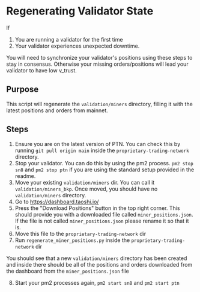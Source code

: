 # Regenerating Validator State

If 
1. You are running a validator for the first time
2. Your validator experiences unexpected downtime.

You will need to synchronize your validator's positions using these steps to stay in consensus. Otherwise your missing orders/positions will lead your validator to have low v_trust.

## Purpose

This script will regenerate the `validation/miners` directory, filling it with the latest positions
and orders from mainnet.

## Steps

1. Ensure you are on the latest version of PTN. You can check this by running `git pull origin main` 
inside the `proprietary-trading-network` directory.
2. Stop your validator. You can do this by using the pm2 process. `pm2 stop sn8` and `pm2 stop ptn` if you
are using the standard setup provided in the readme.
3. Move your existing `validation/miners` dir. You can call it `validation/miners_bkp`. Once moved, you should
have no `validation/miners` directory.
4. Go to https://dashboard.taoshi.io/
5. Press the "Download Positions" button in the top right corner. This should provide you with
a downloaded file called `miner_positions.json`. If the file is not called `miner_positions.json` please
rename it so that it is.
6. Move this file to the `proprietary-trading-network` dir
7. Run `regenerate_miner_positions.py` inside the `proprietary-trading-network` dir

You should see that a new `validation/miners` directory has been created and inside there 
should be all of the positions and orders downloaded from the dashboard from 
the `miner_positions.json` file

8. Start your pm2 processes again, `pm2 start sn8` and `pm2 start ptn`

